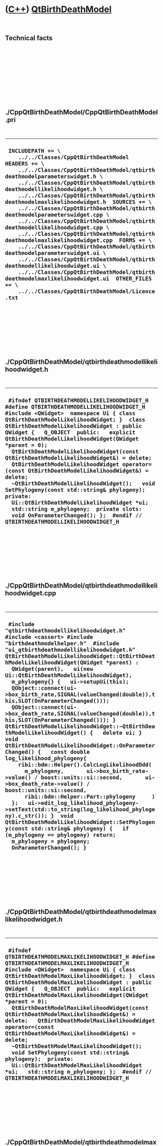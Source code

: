 



 

 

 

 

 

([C++](Cpp.htm)) [QtBirthDeathModel](CppQtBirthDeathModel.htm)
==============================================================

 

Technical facts
---------------

 

 

 

 

 

 

./CppQtBirthDeathModel/CppQtBirthDeathModel.pri
-----------------------------------------------

 

  ----------------------------------------------------------------------------------------------------------------------------------------------------------------------------------------------------------------------------------------------------------------------------------------------------------------------------------------------------------------------------------------------------------------------------------------------------------------------------------------------------------------------------------------------------------------------------------------------------------------------------------------------------------------------------------------------------------------------------------------------------------------------------------------------------------------------------------------------------------------------------------------------------------
  ` INCLUDEPATH += \     ../../Classes/CppQtBirthDeathModel  HEADERS += \     ../../Classes/CppQtBirthDeathModel/qtbirthdeathmodelparameterswidget.h \     ../../Classes/CppQtBirthDeathModel/qtbirthdeathmodellikelihoodwidget.h \     ../../Classes/CppQtBirthDeathModel/qtbirthdeathmodelmaxlikelihoodwidget.h  SOURCES += \     ../../Classes/CppQtBirthDeathModel/qtbirthdeathmodelparameterswidget.cpp \     ../../Classes/CppQtBirthDeathModel/qtbirthdeathmodellikelihoodwidget.cpp \     ../../Classes/CppQtBirthDeathModel/qtbirthdeathmodelmaxlikelihoodwidget.cpp  FORMS += \     ../../Classes/CppQtBirthDeathModel/qtbirthdeathmodelparameterswidget.ui \     ../../Classes/CppQtBirthDeathModel/qtbirthdeathmodellikelihoodwidget.ui \     ../../Classes/CppQtBirthDeathModel/qtbirthdeathmodelmaxlikelihoodwidget.ui  OTHER_FILES += \     ../../Classes/CppQtBirthDeathModel/Licence.txt`
  ----------------------------------------------------------------------------------------------------------------------------------------------------------------------------------------------------------------------------------------------------------------------------------------------------------------------------------------------------------------------------------------------------------------------------------------------------------------------------------------------------------------------------------------------------------------------------------------------------------------------------------------------------------------------------------------------------------------------------------------------------------------------------------------------------------------------------------------------------------------------------------------------------------

 

 

 

 

 

./CppQtBirthDeathModel/qtbirthdeathmodellikelihoodwidget.h
----------------------------------------------------------

 

  ----------------------------------------------------------------------------------------------------------------------------------------------------------------------------------------------------------------------------------------------------------------------------------------------------------------------------------------------------------------------------------------------------------------------------------------------------------------------------------------------------------------------------------------------------------------------------------------------------------------------------------------------------------------------------------------------------------------------------------------------------------------------------------------------------
  ` #ifndef QTBIRTHDEATHMODELLIKELIHOODWIDGET_H #define QTBIRTHDEATHMODELLIKELIHOODWIDGET_H  #include <QWidget>  namespace Ui { class QtBirthDeathModelLikelihoodWidget; }  class QtBirthDeathModelLikelihoodWidget : public QWidget {   Q_OBJECT  public:   explicit QtBirthDeathModelLikelihoodWidget(QWidget *parent = 0);   QtBirthDeathModelLikelihoodWidget(const QtBirthDeathModelLikelihoodWidget&) = delete;   QtBirthDeathModelLikelihoodWidget operator=(const QtBirthDeathModelLikelihoodWidget&) = delete;   ~QtBirthDeathModelLikelihoodWidget();   void SetPhylogeny(const std::string& phylogeny);  private:   Ui::QtBirthDeathModelLikelihoodWidget *ui;   std::string m_phylogeny;  private slots:   void OnParameterChanged(); };  #endif // QTBIRTHDEATHMODELLIKELIHOODWIDGET_H`
  ----------------------------------------------------------------------------------------------------------------------------------------------------------------------------------------------------------------------------------------------------------------------------------------------------------------------------------------------------------------------------------------------------------------------------------------------------------------------------------------------------------------------------------------------------------------------------------------------------------------------------------------------------------------------------------------------------------------------------------------------------------------------------------------------------

 

 

 

 

 

./CppQtBirthDeathModel/qtbirthdeathmodellikelihoodwidget.cpp
------------------------------------------------------------

 

  ------------------------------------------------------------------------------------------------------------------------------------------------------------------------------------------------------------------------------------------------------------------------------------------------------------------------------------------------------------------------------------------------------------------------------------------------------------------------------------------------------------------------------------------------------------------------------------------------------------------------------------------------------------------------------------------------------------------------------------------------------------------------------------------------------------------------------------------------------------------------------------------------------------------------------------------------------------------------------------------------------------------------------------------------------------------------------------------------------------------------------------------------------------------------------------------------------------------------------------------------------------------------------------------------------------------------
  ` #include "qtbirthdeathmodellikelihoodwidget.h"  #include <cassert> #include "birthdeathmodelhelper.h"  #include "ui_qtbirthdeathmodellikelihoodwidget.h"  QtBirthDeathModelLikelihoodWidget::QtBirthDeathModelLikelihoodWidget(QWidget *parent) :   QWidget(parent),   ui(new Ui::QtBirthDeathModelLikelihoodWidget),   m_phylogeny{} {   ui->setupUi(this);    QObject::connect(ui->box_birth_rate,SIGNAL(valueChanged(double)),this,SLOT(OnParameterChanged()));   QObject::connect(ui->box_death_rate,SIGNAL(valueChanged(double)),this,SLOT(OnParameterChanged())); }  QtBirthDeathModelLikelihoodWidget::~QtBirthDeathModelLikelihoodWidget() {   delete ui; }  void QtBirthDeathModelLikelihoodWidget::OnParameterChanged() {   const double log_likelihood_phylogeny{     ribi::bdm::Helper().CalcLogLikelihoodDdd(       m_phylogeny,       ui->box_birth_rate->value() / boost::units::si::second,       ui->box_death_rate->value() / boost::units::si::second,       ribi::bdm::Helper::Part::phylogeny     )   };   ui->edit_log_likelihood_phylogeny->setText(std::to_string(log_likelihood_phylogeny).c_str()); }  void QtBirthDeathModelLikelihoodWidget::SetPhylogeny(const std::string& phylogeny) {   if (m_phylogeny == phylogeny) return;    m_phylogeny = phylogeny;   OnParameterChanged(); }`
  ------------------------------------------------------------------------------------------------------------------------------------------------------------------------------------------------------------------------------------------------------------------------------------------------------------------------------------------------------------------------------------------------------------------------------------------------------------------------------------------------------------------------------------------------------------------------------------------------------------------------------------------------------------------------------------------------------------------------------------------------------------------------------------------------------------------------------------------------------------------------------------------------------------------------------------------------------------------------------------------------------------------------------------------------------------------------------------------------------------------------------------------------------------------------------------------------------------------------------------------------------------------------------------------------------------------------

 

 

 

 

 

./CppQtBirthDeathModel/qtbirthdeathmodelmaxlikelihoodwidget.h
-------------------------------------------------------------

 

  -------------------------------------------------------------------------------------------------------------------------------------------------------------------------------------------------------------------------------------------------------------------------------------------------------------------------------------------------------------------------------------------------------------------------------------------------------------------------------------------------------------------------------------------------------------------------------------------------------------------------------------------------------------------------------------------------------------------------------------------------------------------------------------------
  ` #ifndef QTBIRTHDEATHMODELMAXLIKELIHOODWIDGET_H #define QTBIRTHDEATHMODELMAXLIKELIHOODWIDGET_H  #include <QWidget>  namespace Ui { class QtBirthDeathModelMaxLikelihoodWidget; }  class QtBirthDeathModelMaxLikelihoodWidget : public QWidget {   Q_OBJECT  public:   explicit QtBirthDeathModelMaxLikelihoodWidget(QWidget *parent = 0);   QtBirthDeathModelMaxLikelihoodWidget(const QtBirthDeathModelMaxLikelihoodWidget&) = delete;   QtBirthDeathModelMaxLikelihoodWidget operator=(const QtBirthDeathModelMaxLikelihoodWidget&) = delete;   ~QtBirthDeathModelMaxLikelihoodWidget();   void SetPhylogeny(const std::string& phylogeny);  private:   Ui::QtBirthDeathModelMaxLikelihoodWidget *ui;   std::string m_phylogeny; };  #endif // QTBIRTHDEATHMODELMAXLIKELIHOODWIDGET_H`
  -------------------------------------------------------------------------------------------------------------------------------------------------------------------------------------------------------------------------------------------------------------------------------------------------------------------------------------------------------------------------------------------------------------------------------------------------------------------------------------------------------------------------------------------------------------------------------------------------------------------------------------------------------------------------------------------------------------------------------------------------------------------------------------------

 

 

 

 

 

./CppQtBirthDeathModel/qtbirthdeathmodelmaxlikelihoodwidget.cpp
---------------------------------------------------------------

 

  ------------------------------------------------------------------------------------------------------------------------------------------------------------------------------------------------------------------------------------------------------------------------------------------------------------------------------------------------------------------------------------------------------------------------------------------------------------------------------------------------------------------------------------------------------------------------------------------------------------------------------------------------------------------------------------------------------------------------------------------------------------------------------------------------------------------------------------------------------------------------------------------------------------------------------------------------------------------------------------------------------------------------------------------------------------------------------------------------------------------------------------------------------------------------------------------------------------------------------------------------------------------------------------------------------------------------------------
  ` #include "qtbirthdeathmodelmaxlikelihoodwidget.h"  #include <cassert> #include "birthdeathmodelhelper.h"  #include "ui_qtbirthdeathmodelmaxlikelihoodwidget.h"  QtBirthDeathModelMaxLikelihoodWidget::QtBirthDeathModelMaxLikelihoodWidget(QWidget *parent) :   QWidget(parent),   ui(new Ui::QtBirthDeathModelMaxLikelihoodWidget),   m_phylogeny{} {   ui->setupUi(this); }  QtBirthDeathModelMaxLikelihoodWidget::~QtBirthDeathModelMaxLikelihoodWidget() {   delete ui; }  void QtBirthDeathModelMaxLikelihoodWidget::SetPhylogeny(const std::string& phylogeny) {   if (m_phylogeny == phylogeny) return;    using Rate = ribi::units::Rate;    m_phylogeny = phylogeny;    Rate birth_rate{0.0 / boost::units::si::second};   Rate death_rate{0.0 / boost::units::si::second};   ribi::bdm::Helper().CalcMaxLikelihood(     phylogeny,     birth_rate,     death_rate   );   ui->edit_birth_rate->setText(std::to_string(birth_rate.value()).c_str());   ui->edit_death_rate->setText(std::to_string(death_rate.value()).c_str());    const double max_log_likelihood{     ribi::bdm::Helper().CalcLogLikelihoodDdd(       phylogeny,       birth_rate,       death_rate,       ribi::bdm::Helper::Part::phylogeny     )   };   ui->edit_log_likelihood_phylogeny->setText(std::to_string(max_log_likelihood).c_str()); }`
  ------------------------------------------------------------------------------------------------------------------------------------------------------------------------------------------------------------------------------------------------------------------------------------------------------------------------------------------------------------------------------------------------------------------------------------------------------------------------------------------------------------------------------------------------------------------------------------------------------------------------------------------------------------------------------------------------------------------------------------------------------------------------------------------------------------------------------------------------------------------------------------------------------------------------------------------------------------------------------------------------------------------------------------------------------------------------------------------------------------------------------------------------------------------------------------------------------------------------------------------------------------------------------------------------------------------------------------

 

 

 

 

 

./CppQtBirthDeathModel/qtbirthdeathmodelparameterswidget.h
----------------------------------------------------------

 

  -----------------------------------------------------------------------------------------------------------------------------------------------------------------------------------------------------------------------------------------------------------------------------------------------------------------------------------------------------------------------------------------------------------------------------------------------------------------------------------------------------------------------------------------------------------------------------------------------------------------------------------------------------------------------------------------------------------------------------------------------------------------------------------------------------------------------------------------------------------------------
  ` #ifndef QTBIRTHDEATHMODELPARAMETERSWIDGET_H #define QTBIRTHDEATHMODELPARAMETERSWIDGET_H  #include <QWidget> #include "birthdeathmodelparameters.h"  namespace Ui { class QtBirthDeathModelParametersWidget; }  class QtBirthDeathModelParametersWidget : public QWidget {   Q_OBJECT  public:   explicit QtBirthDeathModelParametersWidget(QWidget *parent = 0);   QtBirthDeathModelParametersWidget(const QtBirthDeathModelParametersWidget&) = delete;   QtBirthDeathModelParametersWidget& operator=(const QtBirthDeathModelParametersWidget&) = delete;   ~QtBirthDeathModelParametersWidget();    ribi::bdm::Parameters GetParameters() const noexcept;  signals:   void signal_parameters_changed();  private:   Ui::QtBirthDeathModelParametersWidget *ui;  private slots:   void OnAnyChange() noexcept; };  #endif // QTBIRTHDEATHMODELPARAMETERSWIDGET_H`
  -----------------------------------------------------------------------------------------------------------------------------------------------------------------------------------------------------------------------------------------------------------------------------------------------------------------------------------------------------------------------------------------------------------------------------------------------------------------------------------------------------------------------------------------------------------------------------------------------------------------------------------------------------------------------------------------------------------------------------------------------------------------------------------------------------------------------------------------------------------------------

 

 

 

 

 

./CppQtBirthDeathModel/qtbirthdeathmodelparameterswidget.cpp
------------------------------------------------------------

 

  ------------------------------------------------------------------------------------------------------------------------------------------------------------------------------------------------------------------------------------------------------------------------------------------------------------------------------------------------------------------------------------------------------------------------------------------------------------------------------------------------------------------------------------------------------------------------------------------------------------------------------------------------------------------------------------------------------------------------------------------------------------------------------------------------------------------------------------------------------------------------------------------------------------------------------------------------------------------------------------------------------------------------------------------------------------------------------------------------------------------------------------------------------------------------------------------------------------------------------------------------------------------------------------------------------------------------------------------------------------------------------------------------------------------------
  ` #include "qtbirthdeathmodelparameterswidget.h"  #include "birthdeathmodelparameters.h"  #include "ui_qtbirthdeathmodelparameterswidget.h"  QtBirthDeathModelParametersWidget::QtBirthDeathModelParametersWidget(QWidget *parent) :   QWidget(parent),   ui(new Ui::QtBirthDeathModelParametersWidget) {   ui->setupUi(this);    QObject::connect(this->ui->box_birth_rate,SIGNAL(valueChanged(double)),this,SLOT(OnAnyChange()));   QObject::connect(this->ui->box_death_rate,SIGNAL(valueChanged(double)),this,SLOT(OnAnyChange()));   QObject::connect(this->ui->box_n_taxa,SIGNAL(valueChanged(int)),this,SLOT(OnAnyChange()));   QObject::connect(this->ui->box_rng_seed,SIGNAL(valueChanged(int)),this,SLOT(OnAnyChange())); }  QtBirthDeathModelParametersWidget::~QtBirthDeathModelParametersWidget() {   delete ui; }  ribi::bdm::Parameters QtBirthDeathModelParametersWidget::GetParameters() const noexcept {   const int n_taxa{ui->box_n_taxa->value()};   const auto birth_rate = ui->box_birth_rate->value() / boost::units::si::second;   const auto death_rate = ui->box_death_rate->value() / boost::units::si::second;   const int rng_seed{ui->box_rng_seed->value()};    const ribi::bdm::Parameters parameters(     birth_rate,death_rate,n_taxa,rng_seed   );   return parameters; }  void QtBirthDeathModelParametersWidget::OnAnyChange() noexcept {   emit signal_parameters_changed(); }`
  ------------------------------------------------------------------------------------------------------------------------------------------------------------------------------------------------------------------------------------------------------------------------------------------------------------------------------------------------------------------------------------------------------------------------------------------------------------------------------------------------------------------------------------------------------------------------------------------------------------------------------------------------------------------------------------------------------------------------------------------------------------------------------------------------------------------------------------------------------------------------------------------------------------------------------------------------------------------------------------------------------------------------------------------------------------------------------------------------------------------------------------------------------------------------------------------------------------------------------------------------------------------------------------------------------------------------------------------------------------------------------------------------------------------------

 

 

 

 

 





 




This page has been created by the [tool](Tools.htm)
[CodeToHtml](ToolCodeToHtml.htm)
